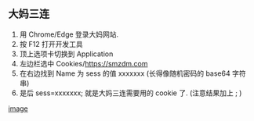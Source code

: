 ## 大妈三连
1. 用 Chrome/Edge 登录大妈网站.
2. 按 F12 打开开发工具
3. 顶上选项卡切换到 Application
4. 左边栏选中 Cookies/https://smzdm.com
5. 在右边找到 Name 为 sess 的值 xxxxxxx (长得像随机密码的 base64 字符串)
6. 是后 sess=xxxxxxx; 就是大妈三连需要用的 cookie 了. (注意结果加上 ; )

[image](https://user-images.githubusercontent.com/1940889/119369054-5042ff00-bce6-11eb-8f50-2e67d8790e9b.png)
